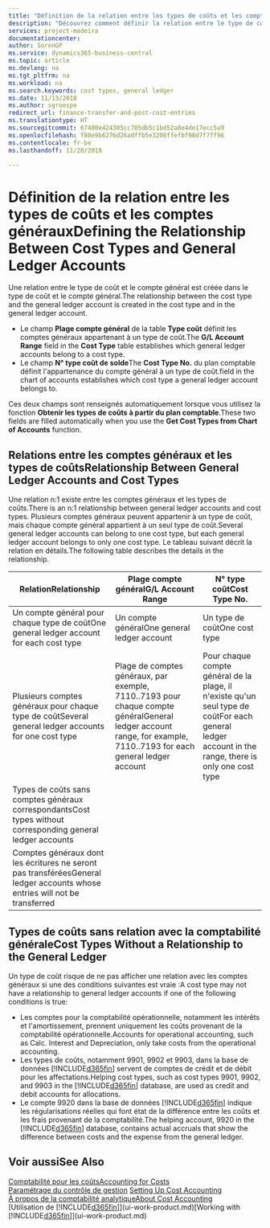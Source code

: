 ```yaml
---
title: "Définition de la relation entre les types de coûts et les comptes généraux | Microsoft Docs"
description: "Découvrez comment définir la relation entre le type de coût et le compte général."
services: project-madeira
documentationcenter: 
author: SorenGP
ms.service: dynamics365-business-central
ms.topic: article
ms.devlang: na
ms.tgt_pltfrm: na
ms.workload: na
ms.search.keywords: cost types, general ledger
ms.date: 11/13/2018
ms.author: sgroespe
redirect_url: finance-transfer-and-post-cost-entries
ms.translationtype: HT
ms.sourcegitcommit: 67400e424305cc705db5c1bd52a8e4de17ecc5a9
ms.openlocfilehash: f80e9b6276d26adffb5e3208ffefbf98d7f7ff96
ms.contentlocale: fr-be
ms.lasthandoff: 11/20/2018

---
```

# <a name="defining-the-relationship-between-cost-types-and-general-ledger-accounts"></a><span data-ttu-id="7528a-103">Définition de la relation entre les types de coûts et les comptes généraux</span><span class="sxs-lookup"><span data-stu-id="7528a-103">Defining the Relationship Between Cost Types and General Ledger Accounts</span></span>
<span data-ttu-id="7528a-104">Une relation entre le type de coût et le compte général est créée dans le type de coût et le compte général.</span><span class="sxs-lookup"><span data-stu-id="7528a-104">The relationship between the cost type and the general ledger account is created in the cost type and in the general ledger account.</span></span>  

* <span data-ttu-id="7528a-105">Le champ **Plage compte général** de la table **Type coût** définit les comptes généraux appartenant à un type de coût.</span><span class="sxs-lookup"><span data-stu-id="7528a-105">The **G/L Account Range** field in the **Cost Type** table establishes which general ledger accounts belong to a cost type.</span></span>  
* <span data-ttu-id="7528a-106">Le champ **N° type coût de solde**</span><span class="sxs-lookup"><span data-stu-id="7528a-106">The **Cost Type No.**</span></span> <span data-ttu-id="7528a-107">du plan comptable définit l'appartenance du compte général à un type de coût.</span><span class="sxs-lookup"><span data-stu-id="7528a-107">field in the chart of accounts establishes which cost type a general ledger account belongs to.</span></span>  

<span data-ttu-id="7528a-108">Ces deux champs sont renseignés automatiquement lorsque vous utilisez la fonction **Obtenir les types de coûts à partir du plan comptable**.</span><span class="sxs-lookup"><span data-stu-id="7528a-108">These two fields are filled automatically when you use the **Get Cost Types from Chart of Accounts** function.</span></span>  

## <a name="relationship-between-general-ledger-accounts-and-cost-types"></a><span data-ttu-id="7528a-109">Relations entre les comptes généraux et les types de coûts</span><span class="sxs-lookup"><span data-stu-id="7528a-109">Relationship Between General Ledger Accounts and Cost Types</span></span>  
<span data-ttu-id="7528a-110">Une relation n:1 existe entre les comptes généraux et les types de coûts.</span><span class="sxs-lookup"><span data-stu-id="7528a-110">There is an n:1 relationship between general ledger accounts and cost types.</span></span> <span data-ttu-id="7528a-111">Plusieurs comptes généraux peuvent appartenir à un type de coût, mais chaque compte général appartient à un seul type de coût.</span><span class="sxs-lookup"><span data-stu-id="7528a-111">Several general ledger accounts can belong to one cost type, but each general ledger account belongs to only one cost type.</span></span> <span data-ttu-id="7528a-112">Le tableau suivant décrit la relation en détails.</span><span class="sxs-lookup"><span data-stu-id="7528a-112">The following table describes the details in the relationship.</span></span>  

|<span data-ttu-id="7528a-113">Relation</span><span class="sxs-lookup"><span data-stu-id="7528a-113">Relationship</span></span>|<span data-ttu-id="7528a-114">**Plage compte général**</span><span class="sxs-lookup"><span data-stu-id="7528a-114">**G/L Account Range**</span></span>|<span data-ttu-id="7528a-115">**N° type coût**</span><span class="sxs-lookup"><span data-stu-id="7528a-115">**Cost Type No.**</span></span>|  
|------------------|------------------------------------------------|-------------------------------------------|  
|<span data-ttu-id="7528a-116">Un compte général pour chaque type de coût</span><span class="sxs-lookup"><span data-stu-id="7528a-116">One general ledger account for each cost type</span></span>|<span data-ttu-id="7528a-117">Un compte général</span><span class="sxs-lookup"><span data-stu-id="7528a-117">One general ledger account</span></span>|<span data-ttu-id="7528a-118">Un type de coût</span><span class="sxs-lookup"><span data-stu-id="7528a-118">One cost type</span></span>|  
|<span data-ttu-id="7528a-119">Plusieurs comptes généraux pour chaque type de coût</span><span class="sxs-lookup"><span data-stu-id="7528a-119">Several general ledger accounts for one cost type</span></span>|<span data-ttu-id="7528a-120">Plage de comptes généraux, par exemple, 7110..7193 pour chaque compte général</span><span class="sxs-lookup"><span data-stu-id="7528a-120">General ledger account range, for example, 7110..7193 for each general ledger account</span></span>|<span data-ttu-id="7528a-121">Pour chaque compte général de la plage, il n'existe qu'un seul type de coût</span><span class="sxs-lookup"><span data-stu-id="7528a-121">For each general ledger account in the range, there is only one cost type</span></span>|  
|<span data-ttu-id="7528a-122">Types de coûts sans comptes généraux correspondants</span><span class="sxs-lookup"><span data-stu-id="7528a-122">Cost types without corresponding general ledger accounts</span></span>|<Empty>||  
|<span data-ttu-id="7528a-123">Comptes généraux dont les écritures ne seront pas transférées</span><span class="sxs-lookup"><span data-stu-id="7528a-123">General ledger accounts whose entries will not be transferred</span></span>||<Empty>|  

## <a name="cost-types-without-a-relationship-to-the-general-ledger"></a><span data-ttu-id="7528a-124">Types de coûts sans relation avec la comptabilité générale</span><span class="sxs-lookup"><span data-stu-id="7528a-124">Cost Types Without a Relationship to the General Ledger</span></span>  
<span data-ttu-id="7528a-125">Un type de coût risque de ne pas afficher une relation avec les comptes généraux si une des conditions suivantes est vraie :</span><span class="sxs-lookup"><span data-stu-id="7528a-125">A cost type may not have a relationship to general ledger accounts if one of the following conditions is true:</span></span>  

* <span data-ttu-id="7528a-126">Les comptes pour la comptabilité opérationnelle, notamment les intérêts et l'amortissement, prennent uniquement les coûts provenant de la comptabilité opérationnelle.</span><span class="sxs-lookup"><span data-stu-id="7528a-126">Accounts for operational accounting, such as Calc. Interest and Depreciation, only take costs from the operational accounting.</span></span>  
* <span data-ttu-id="7528a-127">Les types de coûts, notamment 9901, 9902 et 9903, dans la base de données [!INCLUDE[d365fin](includes/d365fin_md.md)] servent de comptes de crédit et de débit pour les affectations.</span><span class="sxs-lookup"><span data-stu-id="7528a-127">Helping cost types, such as cost types 9901, 9902, and 9903 in the [!INCLUDE[d365fin](includes/d365fin_md.md)] database, are used as credit and debit accounts for allocations.</span></span>  
* <span data-ttu-id="7528a-128">Le compte 9920 dans la base de données [!INCLUDE[d365fin](includes/d365fin_md.md)] indique les régularisations réelles qui font état de la différence entre les coûts et les frais provenant de la comptabilité.</span><span class="sxs-lookup"><span data-stu-id="7528a-128">The helping account, 9920 in the [!INCLUDE[d365fin](includes/d365fin_md.md)] database, contains actual accruals that show the difference between costs and the expense from the general ledger.</span></span>  

## <a name="see-also"></a><span data-ttu-id="7528a-129">Voir aussi</span><span class="sxs-lookup"><span data-stu-id="7528a-129">See Also</span></span>  
[<span data-ttu-id="7528a-130">Comptabilité pour les coûts</span><span class="sxs-lookup"><span data-stu-id="7528a-130">Accounting for Costs</span></span>](finance-manage-cost-accounting.md)  
<span data-ttu-id="7528a-131">[Paramétrage du contrôle de gestion](finance-set-up-cost-accounting.md) </span><span class="sxs-lookup"><span data-stu-id="7528a-131">[Setting Up Cost Accounting](finance-set-up-cost-accounting.md) </span></span>  
[<span data-ttu-id="7528a-132">À propos de la comptabilité analytique</span><span class="sxs-lookup"><span data-stu-id="7528a-132">About Cost Accounting</span></span>](finance-about-cost-accounting.md)  
<span data-ttu-id="7528a-133">[Utilisation de [!INCLUDE[d365fin](includes/d365fin_md.md)]](ui-work-product.md)</span><span class="sxs-lookup"><span data-stu-id="7528a-133">[Working with [!INCLUDE[d365fin](includes/d365fin_md.md)]](ui-work-product.md)</span></span>

